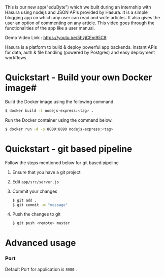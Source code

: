 This is our new app("eduByte") which we built during an internship with Hasura using nodejs and JSON APIs provided by Hasura. It is a simple blogging app on which any user can read and write articles. It also gives the user an option of commenting on any article. This video goes through the functionalities of the app like a user manual.

Demo Video Link :  https://youtu.be/5hzjCEm95C8

Hasura is a platform to build & deploy powerful app backends. Instant APIs for data, auth & file handling (powered by Postgres) and easy deployment workflows.

# Quickstart - Build your own Docker image#

Build the Docker image using the following command

```bash
$ docker build -t nodejs-express:<tag> .
```

Run the Docker container using the command below.

```bash
$ docker run -d -p 8080:8080 nodejs-express:<tag>
```

# Quickstart - git based pipeline

Follow the steps mentioned below for git based pipeline

1. Ensure that you have a git project
2. Edit `app/src/server.js`
3. Commit your changes

    ```bash
    $ git add .
    $ git commit -m "message"
    ```

4. Push the changes to git

    ```bash
    $ git push <remote> master
    ```

# Advanced usage

### **Port**

Default Port for application is `8080` .
